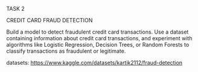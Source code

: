TASK 2

CREDIT CARD FRAUD DETECTION

Build a model to detect fraudulent credit card transactions. Use a
dataset containing information about credit card transactions, and
experiment with algorithms like Logistic Regression, Decision Trees,
or Random Forests to classify transactions as fraudulent or legitimate.

datasets:
https://www.kaggle.com/datasets/kartik2112/fraud-detection
